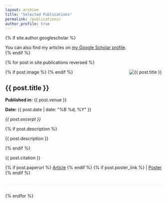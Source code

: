 ```yaml
---
layout: archive
title: "Selected Publications"
permalink: /publications/
author_profile: true
---
```


{% if site.author.googlescholar %}
  <div class="wordwrap">You can also find my articles on <a href="{{site.author.googlescholar}}">my Google Scholar profile</a>.</div>
{% endif %}

{% for post in site.publications reversed %}
  <div class="publication-item" style="clear: both; margin-bottom: 2em; padding-bottom: 1em; border-bottom: 1px solid #f2f2f2;">
    {% if post.image %}
      <img src="{{ base_path }}{{ post.image }}" alt="{{ post.title }}" style="float: right; margin: 0 0 1.4em 1.4em; max-width: 300px; height: auto;">
    {% endif %}
    <h2>{{ post.title }}</h2>
    <p><strong>Published in:</strong> {{ post.venue }}</p>
    <p><strong>Date:</strong> {{ post.date | date: "%B %d, %Y" }}</p>
    <p><em>{{ post.excerpt }}</em></p>
    {% if post.description %}
      <p>{{ post.description }}</p>
    {% endif %}
    <p>{{ post.citation }}</p>
    <p>
      {% if post.paperurl %}
        <a href="{{ post.paperurl }}" target="_blank">Article</a>
      {% endif %}
      {% if post.poster_link %}
        | <a href="{{ base_path }}{{ post.poster_link }}">Poster</a>
      {% endif %}
    </p>
  </div>
{% endfor %}